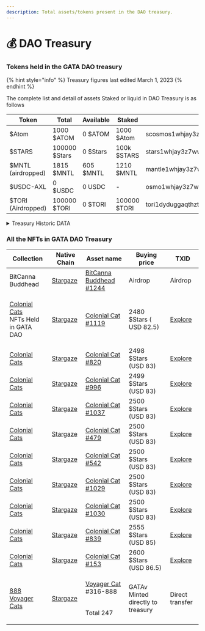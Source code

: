 ```yaml
---
description: Total assets/tokens present in the DAO treasury.
---
```


# 💰 DAO Treasury&#x20;

### Tokens held in the GATA DAO treasury

{% hint style="info" %}
Treasury figures last edited March 1, 2023
{% endhint %}

The complete list and detail of assets Staked or liquid in DAO Treasury is as follows

| Token              | Total         | Available | Staked       | Address                                        |
| ------------------ | ------------- | --------- | ------------ | ---------------------------------------------- |
| $Atom              | 1000 $ATOM    | 0 $ATOM   | 1000 $Atom   | scosmos1whjay3z7ww5zzhydxpt8xffu587jh9905f7jvf |
| $STARS             | 100000 $Stars | 0 $Stars  | 100k $STARS  | stars1whjay3z7ww5zzhydxpt8xffu587jh990q4f08c   |
| $MNTL (airdropped) | 1815 $MNTL    | 605 $MNTL | 1210 $MNTL   | mantle1whjay3z7ww5zzhydxpt8xffu587jh9902d9hnr  |
| $USDC-AXL          | 0 $USDC       | 0 USDC    | -            | osmo1whjay3z7ww5zzhydxpt8xffu587jh990ujdz6m    |
| $TORI (Airdropped) | 100000 $TORI  | 0 $TORI   | 100000 $TORI | tori1dyduggaqthztgm8tnk59flkeu3l3qvpzj9w997    |



<details>

<summary>Treasury Historic DATA</summary>



</details>

### All the NFTs in GATA DAO Treasury&#x20;

| Collection                                                                                                                                                          | Native Chain                                 | Asset name                                                                                                                                                         | Buying price                      | TXID                                                                                                             |
| ------------------------------------------------------------------------------------------------------------------------------------------------------------------- | -------------------------------------------- | ------------------------------------------------------------------------------------------------------------------------------------------------------------------ | --------------------------------- | ---------------------------------------------------------------------------------------------------------------- |
| BitCanna Buddhead                                                                                                                                                   | [Stargaze](https://www.mintscan.io/stargaze) | [BitCanna Buddhead #1244](https://app.stargaze.zone/media/stars1w4dff5myjyzymk8tkpjrzj6gnv352hcdpt2dszweqnff927a9xmqc7e0gv/1244)                                   | Airdrop                           | Airdrop                                                                                                          |
| <p><a href="https://app.stargaze.zone/marketplace/stars1yw4xvtc43me9scqfr2jr2gzvcxd3a9y4eq7gaukreugw2yd2f8tssqyvcm">Colonial Cats</a><br>NFTs Held in GATA DAO </p> | [Stargaze](https://www.mintscan.io/stargaze) | [Colonial Cat #1119](https://app.stargaze.zone/marketplace/stars1yw4xvtc43me9scqfr2jr2gzvcxd3a9y4eq7gaukreugw2yd2f8tssqyvcm/823)                                   | 2480 $Stars ( USD 82.5)           | [Explore](https://www.mintscan.io/stargaze/txs/23FBB77A756872CFFBA4FAC6D9EEB798ECB198AA182091B4B8CE3B07219F0D79) |
| [Colonial Cats](https://app.stargaze.zone/marketplace/stars1yw4xvtc43me9scqfr2jr2gzvcxd3a9y4eq7gaukreugw2yd2f8tssqyvcm)                                             | [Stargaze](https://www.mintscan.io/stargaze) | [Colonial Cat #820](https://app.stargaze.zone/marketplace/stars1yw4xvtc43me9scqfr2jr2gzvcxd3a9y4eq7gaukreugw2yd2f8tssqyvcm/598)                                    | 2498 $Stars (USD 83)              | [Explore](https://www.mintscan.io/stargaze/txs/05427B15EA7D697A0C470F077F1B8377565AFE4859CD314771F83AB27DA6DFEC) |
| [Colonial Cats](https://app.stargaze.zone/marketplace/stars1yw4xvtc43me9scqfr2jr2gzvcxd3a9y4eq7gaukreugw2yd2f8tssqyvcm)                                             | [Stargaze](https://www.mintscan.io/stargaze) | [Colonial Cat #996](https://app.stargaze.zone/media/stars1yw4xvtc43me9scqfr2jr2gzvcxd3a9y4eq7gaukreugw2yd2f8tssqyvcm/728)                                          | 2499 $Stars (USD 83)              | [Explore](https://www.mintscan.io/stargaze/txs/F884DEB11484A5F942402C5B48936C7EF5CFEF75C04D832EAF23341C44AE7B79) |
| [Colonial Cats](https://app.stargaze.zone/marketplace/stars1yw4xvtc43me9scqfr2jr2gzvcxd3a9y4eq7gaukreugw2yd2f8tssqyvcm)                                             | [Stargaze](https://www.mintscan.io/stargaze) | [Colonial Cat #1037](https://app.stargaze.zone/media/stars1yw4xvtc43me9scqfr2jr2gzvcxd3a9y4eq7gaukreugw2yd2f8tssqyvcm/760)                                         | 2500 $Stars (USD 83)              | [Explore](https://www.mintscan.io/stargaze/txs/8F93A710417FAE99839FF0E6C7D8CC55430232F891253D4D7969B28EF55B0E2A) |
| [Colonial Cats](https://app.stargaze.zone/marketplace/stars1yw4xvtc43me9scqfr2jr2gzvcxd3a9y4eq7gaukreugw2yd2f8tssqyvcm)                                             | [Stargaze](https://www.mintscan.io/stargaze) | [Colonial Cat #479](https://app.stargaze.zone/media/stars1yw4xvtc43me9scqfr2jr2gzvcxd3a9y4eq7gaukreugw2yd2f8tssqyvcm/354)                                          | 2500 $Stars (USD 83)              | [Explore](https://www.mintscan.io/stargaze/txs/5DB94425887E488BE1D11DC4361E47416990E5AC08E4943386A7EC5735995530) |
| [Colonial Cats](https://app.stargaze.zone/marketplace/stars1yw4xvtc43me9scqfr2jr2gzvcxd3a9y4eq7gaukreugw2yd2f8tssqyvcm)                                             | [Stargaze](https://www.mintscan.io/stargaze) | [Colonial Cat #542](https://app.stargaze.zone/media/stars1yw4xvtc43me9scqfr2jr2gzvcxd3a9y4eq7gaukreugw2yd2f8tssqyvcm/407)                                          | 2500 $Stars (USD 83)              | [Explore](https://www.mintscan.io/stargaze/txs/14CEE8C4FFDD32C5079C18815D63E38DBF9A976906FD4D80401BE95649FB9621) |
| [Colonial Cats](https://app.stargaze.zone/marketplace/stars1yw4xvtc43me9scqfr2jr2gzvcxd3a9y4eq7gaukreugw2yd2f8tssqyvcm)                                             | [Stargaze](https://www.mintscan.io/stargaze) | [Colonial Cat #1029](https://app.stargaze.zone/media/stars1yw4xvtc43me9scqfr2jr2gzvcxd3a9y4eq7gaukreugw2yd2f8tssqyvcm/752)                                         | 2500 $Stars (USD 83)              | [Explore](https://www.mintscan.io/stargaze/txs/1BB47B1CE3504C44BB3AA76742CBDED48D9FB7B0680F9992926DEA08BF5B8899) |
| [Colonial Cats](https://app.stargaze.zone/marketplace/stars1yw4xvtc43me9scqfr2jr2gzvcxd3a9y4eq7gaukreugw2yd2f8tssqyvcm)                                             | [Stargaze](https://www.mintscan.io/stargaze) | [Colonial Cat #1030](https://app.stargaze.zone/media/stars1yw4xvtc43me9scqfr2jr2gzvcxd3a9y4eq7gaukreugw2yd2f8tssqyvcm/753)                                         | 2500 $Stars (USD 83)              | [Explore](https://www.mintscan.io/stargaze/txs/94C46F2A94AD03D68E3A35E43DDD1315D45235538819FA80FA3B5147E1803A97) |
| [Colonial Cats](https://app.stargaze.zone/marketplace/stars1yw4xvtc43me9scqfr2jr2gzvcxd3a9y4eq7gaukreugw2yd2f8tssqyvcm)                                             | [Stargaze](https://www.mintscan.io/stargaze) | [Colonial Cat #839](https://app.stargaze.zone/media/stars1yw4xvtc43me9scqfr2jr2gzvcxd3a9y4eq7gaukreugw2yd2f8tssqyvcm/613)                                          | 2555 $Stars (USD 85)              | [Explore](https://www.mintscan.io/stargaze/txs/51DF8AFDC82C06A3715B1993F2D3870C8C8031679EE8913B14F44B434B913873) |
| [Colonial Cats](https://app.stargaze.zone/marketplace/stars1yw4xvtc43me9scqfr2jr2gzvcxd3a9y4eq7gaukreugw2yd2f8tssqyvcm)                                             | [Stargaze](https://www.mintscan.io/stargaze) | [Colonial Cat #153](https://app.stargaze.zone/media/stars1yw4xvtc43me9scqfr2jr2gzvcxd3a9y4eq7gaukreugw2yd2f8tssqyvcm/111)                                          | 2600 $Stars (USD 86.5)            | [Explore](https://www.mintscan.io/stargaze/txs/534A460B0B5F10BC1A9A7A75B12FE573F25AAE087A9763A5326BC00DBA390977) |
| [888 Voyager Cats](https://app.stargaze.zone/launchpad/stars1puhek9hsvj9nnk6hxg7mjchh0pxxsuyjxjv5cy8qyjlj4tz7we7s6mclum)                                            | [Stargaze](https://www.mintscan.io/stargaze) | <p><a href="https://app.stargaze.zone/launchpad/stars1puhek9hsvj9nnk6hxg7mjchh0pxxsuyjxjv5cy8qyjlj4tz7we7s6mclum">Voyager Cat</a> #316-888</p><p><br>Total 247</p> | GATAv Minted directly to treasury | Direct transfer                                                                                                  |


